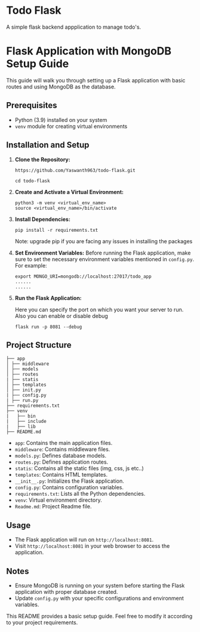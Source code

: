 # Todo Flask
A simple flask backend appplication to manage todo's. 


# Flask Application with MongoDB Setup Guide

This guide will walk you through setting up a Flask application with basic routes and using MongoDB as the database.

## Prerequisites
- Python (3.9) installed on your system
- `venv` module for creating virtual environments

## Installation and Setup

1. **Clone the Repository:**

    ```
   https://github.com/Yaswanth963/todo-flask.git
    ```
    
    ```
    cd todo-flask
    ```

2. **Create and Activate a Virtual Environment:**


    ```
    python3 -m venv <virtual_env_name>
    source <virtual_env_name>/bin/activate
    ```


3. **Install Dependencies:**

    ```
    pip install -r requirements.txt
    ```
    Note: upgrade pip if you are facing any issues in installing the packages

4. **Set Environment Variables:**
Before running the Flask application, make sure to set the necessary environment variables mentioned in `config.py`. For example:

    ```
    export MONGO_URI=mongodb://localhost:27017/todo_app
    ......
    ......
    ```

5. **Run the Flask Application:**
    
    Here you can specify the port on which you want your server to run. Also you can enable or disable debug

    ```
    flask run -p 8081 --debug
    ```



## Project Structure
```
├── app
│ ├── middleware
│ ├── models
│ ├── routes
| ├── statis
│ ├── templates
│ ├── init.py
| ├── config.py
| ├── run.py
├── requirements.txt
├── venv
|   ├── bin
|   ├── include
|   ├── lib
├── README.md
```

- `app`: Contains the main application files.
- `middleware`: Contains middleware files.
- `models.py`: Defines database models.
- `routes.py`: Defines application routes.
- `statis`: Contains all the static files (img, css, js etc..)
- `templates`: Contains HTML templates.
- `__init__.py`: Initializes the Flask application.
- `config.py`: Contains configuration variables.
- `requirements.txt`: Lists all the Python dependencies.
- `venv`: Virtual environment directory.
- `Readme.md`: Project Readme file.

## Usage
- The Flask application will run on `http://localhost:8081`.
- Visit `http://localhost:8081` in your web browser to access the application.

## Notes
- Ensure MongoDB is running on your system before starting the Flask application with proper database created.
- Update `config.py` with your specific configurations and environment variables.

This README provides a basic setup guide. Feel free to modify it according to your project requirements.
